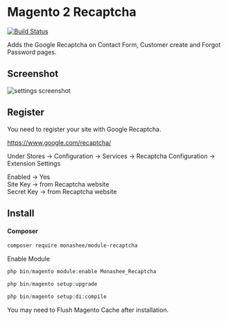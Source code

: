 # Magento 2 Recaptcha

[![Build Status](https://travis-ci.org/DerekMarcinyshyn/recaptcha.svg?branch=master)](https://travis-ci.org/DerekMarcinyshyn/recaptcha)

Adds the Google Recaptcha on Contact Form, Customer create and Forgot Password pages.


## Screenshot
![settings screenshot](https://raw.githubusercontent.com/DerekMarcinyshyn/recaptcha/master/settings-screenshot.jpg)

## Register

You need to register your site with Google Recaptcha.

https://www.google.com/recaptcha/

Under Stores -> Configuration -> Services -> Recaptcha Configuration -> Extension Settings

Enabled -> Yes  
Site Key -> from Recaptcha website  
Secret Key -> from Recaptcha website


## Install

#### Composer

```bash
composer require monashee/module-recaptcha
```

Enable Module

```php
php bin/magento module:enable Monashee_Recaptcha

php bin/magento setup:upgrade

php bin/magento setup:di:compile
```

You may need to Flush Magento Cache after installation.